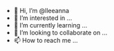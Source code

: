 - 👋 Hi, I’m @lleeanna
- 👀 I’m interested in ...
- 🌱 I’m currently learning ...
- 💞️ I’m looking to collaborate on ...
- 📫 How to reach me ...

<!---
lleeanna/lleeanna is a ✨ special ✨ repository because its `README.md` (this file) appears on your GitHub profile.
You can click the Preview link to take a look at your changes.
--->
